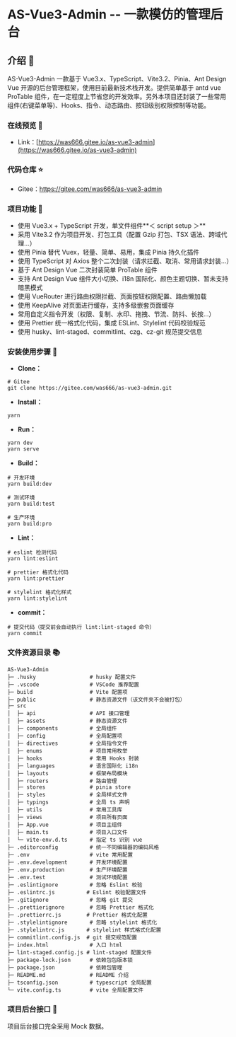 # AS-Vue3-Admin -- 一款模仿的管理后台

## 介绍 📖

AS-Vue3-Admin 一款基于 Vue3.x、TypeScript、Vite3.2、Pinia、Ant Design Vue 开源的后台管理框架，使用目前最新技术栈开发。提供简单基于 antd vue ProTable 组件，在一定程度上节省您的开发效率。另外本项目还封装了一些常用组件(右键菜单等)、Hooks、指令、动态路由、按钮级别权限控制等功能。

### 在线预览 👀

- Link：[https://was666.gitee.io/as-vue3-admin](https://was666.gitee.io/as-vue3-admin)

### 代码仓库 ⭐

- Gitee：<https://gitee.com/was666/as-vue3-admin>

### 项目功能 🔨

- 使用 Vue3.x + TypeScript 开发，单文件组件**＜ script setup ＞**
- 采用 Vite3.2 作为项目开发、打包工具（配置 Gzip 打包、TSX 语法、跨域代理…）
- 使用 Pinia 替代 Vuex，轻量、简单、易用，集成 Pinia 持久化插件
- 使用 TypeScript 对 Axios 整个二次封装（请求拦截、取消、常用请求封装…）
- 基于 Ant Design Vue 二次封装简单 ProTable 组件
- 支持 Ant Design Vue 组件大小切换、i18n 国际化、颜色主题切换、暂未支持暗黑模式
- 使用 VueRouter 进行路由权限拦截、页面按钮权限配置、路由懒加载
- 使用 KeepAlive 对页面进行缓存，支持多级嵌套页面缓存
- 常用自定义指令开发（权限、复制、水印、拖拽、节流、防抖、长按…）
- 使用 Prettier 统一格式化代码，集成 ESLint、Stylelint 代码校验规范
- 使用 husky、lint-staged、commitlint、czg、cz-git 规范提交信息

### 安装使用步骤 📔

- **Clone：**

```text
# Gitee
git clone https://gitee.com/was666/as-vue3-admin.git
```

- **Install：**

```text
yarn
```

- **Run：**

```text
yarn dev
yarn serve
```

- **Build：**

```text
# 开发环境
yarn build:dev

# 测试环境
yarn build:test

# 生产环境
yarn build:pro
```

- **Lint：**

```text
# eslint 检测代码
yarn lint:eslint

# prettier 格式化代码
yarn lint:prettier

# stylelint 格式化样式
yarn lint:stylelint
```

- **commit：**

```text
# 提交代码（提交前会自动执行 lint:lint-staged 命令）
yarn commit
```
### 文件资源目录 📚

```text
AS-Vue3-Admin
├─ .husky                 # husky 配置文件
├─ .vscode                # VSCode 推荐配置
├─ build                  # Vite 配置项
├─ public                 # 静态资源文件（该文件夹不会被打包）
├─ src
│  ├─ api                 # API 接口管理
│  ├─ assets              # 静态资源文件
│  ├─ components          # 全局组件
│  ├─ config              # 全局配置项
│  ├─ directives          # 全局指令文件
│  ├─ enums               # 项目常用枚举
│  ├─ hooks               # 常用 Hooks 封装
│  ├─ languages           # 语言国际化 i18n
│  ├─ layouts             # 框架布局模块
│  ├─ routers             # 路由管理
│  ├─ stores              # pinia store
│  ├─ styles              # 全局样式文件
│  ├─ typings             # 全局 ts 声明
│  ├─ utils               # 常用工具库
│  ├─ views               # 项目所有页面
│  ├─ App.vue             # 项目主组件
│  ├─ main.ts             # 项目入口文件
│  └─ vite-env.d.ts       # 指定 ts 识别 vue
├─ .editorconfig          # 统一不同编辑器的编码风格
├─ .env                   # vite 常用配置
├─ .env.development       # 开发环境配置
├─ .env.production        # 生产环境配置
├─ .env.test              # 测试环境配置
├─ .eslintignore          # 忽略 Eslint 校验
├─ .eslintrc.js          # Eslint 校验配置文件
├─ .gitignore             # 忽略 git 提交
├─ .prettierignore        # 忽略 Prettier 格式化
├─ .prettierrc.js        # Prettier 格式化配置
├─ .stylelintignore       # 忽略 stylelint 格式化
├─ .stylelintrc.js       # stylelint 样式格式化配置
├─ commitlint.config.js  # git 提交规范配置
├─ index.html             # 入口 html
├─ lint-staged.config.js # lint-staged 配置文件
├─ package-lock.json      # 依赖包包版本锁
├─ package.json           # 依赖包管理
├─ README.md              # README 介绍
├─ tsconfig.json          # typescript 全局配置
└─ vite.config.ts         # vite 全局配置文件
```

### 项目后台接口 🧩

项目后台接口完全采用 Mock 数据。
